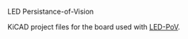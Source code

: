 LED Persistance-of-Vision

KiCAD project files for the board used with [LED-PoV](https://github.com/opif/led-pov).
